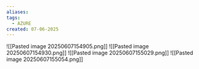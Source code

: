 ```yaml
---
aliases: 
tags:
  - AZURE
created: 07-06-2025
---
```

![[Pasted image 20250607154905.png]]
![[Pasted image 20250607154930.png]]
![[Pasted image 20250607155029.png]]
![[Pasted image 20250607155054.png]]

